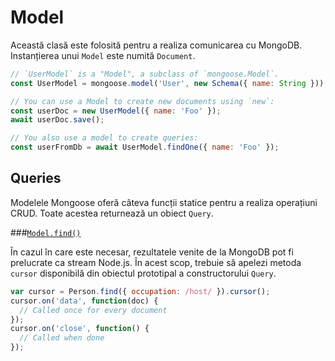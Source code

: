 # Model

Această clasă este folosită pentru a realiza comunicarea cu MongoDB. Instanțierea unui `Model` este numită `Document`.

```javascript
// `UserModel` is a "Model", a subclass of `mongoose.Model`.
const UserModel = mongoose.model('User', new Schema({ name: String }));

// You can use a Model to create new documents using `new`:
const userDoc = new UserModel({ name: 'Foo' });
await userDoc.save();

// You also use a model to create queries:
const userFromDb = await UserModel.findOne({ name: 'Foo' });
```

## Queries

Modelele Mongoose oferă câteva funcții statice pentru a realiza operațiuni CRUD. Toate acestea returnează un obiect `Query`.

###[`Model.find()`](https://mongoosejs.com/docs/api.html#model_Model.find)

În cazul în care este necesar, rezultatele venite de la MongoDB pot fi prelucrate ca stream Node.js. În acest scop, trebuie să apelezi metoda `cursor` disponibilă din obiectul prototipal a constructorului `Query`.

```javascript
var cursor = Person.find({ occupation: /host/ }).cursor();
cursor.on('data', function(doc) {
  // Called once for every document
});
cursor.on('close', function() {
  // Called when done
});
```
